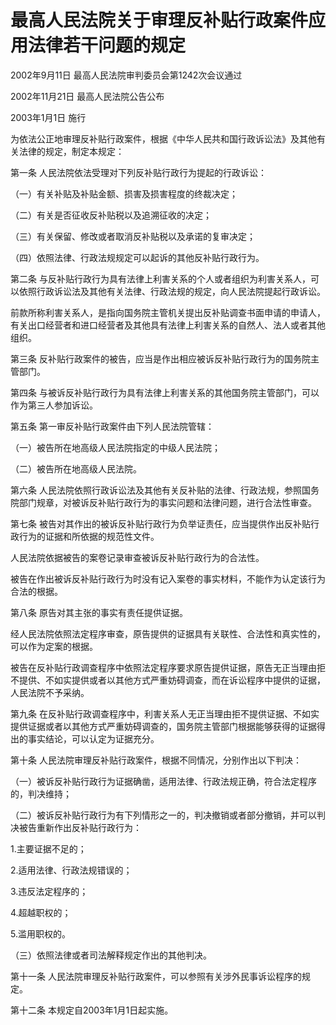 # 最高人民法院关于审理反补贴行政案件应用法律若干问题的规定

2002年9月11日 最高人民法院审判委员会第1242次会议通过

2002年11月21日 最高人民法院公告公布

2003年1月1日 施行

<!-- INFO END -->

为依法公正地审理反补贴行政案件，根据《中华人民共和国行政诉讼法》及其他有关法律的规定，制定本规定：

第一条 人民法院依法受理对下列反补贴行政行为提起的行政诉讼：

（一）有关补贴及补贴金额、损害及损害程度的终裁决定；

（二）有关是否征收反补贴税以及追溯征收的决定；

（三）有关保留、修改或者取消反补贴税以及承诺的复审决定；

（四）依照法律、行政法规规定可以起诉的其他反补贴行政行为。

第二条 与反补贴行政行为具有法律上利害关系的个人或者组织为利害关系人，可以依照行政诉讼法及其他有关法律、行政法规的规定，向人民法院提起行政诉讼。

前款所称利害关系人，是指向国务院主管机关提出反补贴调查书面申请的申请人，有关出口经营者和进口经营者及其他具有法律上利害关系的自然人、法人或者其他组织。

第三条 反补贴行政案件的被告，应当是作出相应被诉反补贴行政行为的国务院主管部门。

第四条 与被诉反补贴行政行为具有法律上利害关系的其他国务院主管部门，可以作为第三人参加诉讼。

第五条 第一审反补贴行政案件由下列人民法院管辖：

（一）被告所在地高级人民法院指定的中级人民法院；

（二）被告所在地高级人民法院。

第六条 人民法院依照行政诉讼法及其他有关反补贴的法律、行政法规，参照国务院部门规章，对被诉反补贴行政行为的事实问题和法律问题，进行合法性审查。

第七条 被告对其作出的被诉反补贴行政行为负举证责任，应当提供作出反补贴行政行为的证据和所依据的规范性文件。

人民法院依据被告的案卷记录审查被诉反补贴行政行为的合法性。

被告在作出被诉反补贴行政行为时没有记入案卷的事实材料，不能作为认定该行为合法的根据。

第八条 原告对其主张的事实有责任提供证据。

经人民法院依照法定程序审查，原告提供的证据具有关联性、合法性和真实性的，可以作为定案的根据。

被告在反补贴行政调查程序中依照法定程序要求原告提供证据，原告无正当理由拒不提供、不如实提供或者以其他方式严重妨碍调查，而在诉讼程序中提供的证据，人民法院不予采纳。

第九条 在反补贴行政调查程序中，利害关系人无正当理由拒不提供证据、不如实提供证据或者以其他方式严重妨碍调查的，国务院主管部门根据能够获得的证据得出的事实结论，可以认定为证据充分。

第十条 人民法院审理反补贴行政案件，根据不同情况，分别作出以下判决：

（一）被诉反补贴行政行为证据确凿，适用法律、行政法规正确，符合法定程序的，判决维持；

（二）被诉反补贴行政行为有下列情形之一的，判决撤销或者部分撤销，并可以判决被告重新作出反补贴行政行为：

1.主要证据不足的；

2.适用法律、行政法规错误的；

3.违反法定程序的；

4.超越职权的；

5.滥用职权的。

（三）依照法律或者司法解释规定作出的其他判决。

第十一条 人民法院审理反补贴行政案件，可以参照有关涉外民事诉讼程序的规定。

第十二条 本规定自2003年1月1日起实施。
